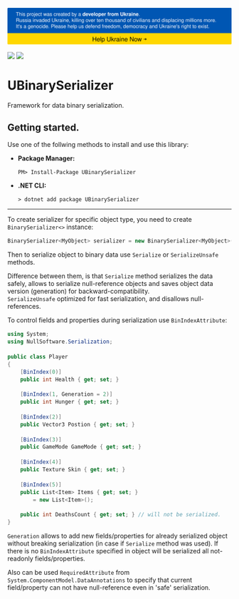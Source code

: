 [![Stand With Ukraine](https://raw.githubusercontent.com/vshymanskyy/StandWithUkraine/main/banner-direct-single.svg)](https://stand-with-ukraine.pp.ua)

[![](https://img.shields.io/nuget/vpre/UBinarySerializer)](https://www.nuget.org/packages/UBinarySerializer/)
[![](https://img.shields.io/nuget/dt/UBinarySerializer)](https://www.nuget.org/packages/UBinarySerializer/)

# UBinarySerializer
Framework for data binary serialization.

## Getting started.
Use one of the follwing methods to install and use this library:

- **Package Manager:**

    ```batch
    PM> Install-Package UBinarySerializer
    ```

- **.NET CLI:**

    ```batch
    > dotnet add package UBinarySerializer
    ```
----
To create serializer for specific object type, 
you need to create `BinarySerializer<>` instance:
```C#
BinarySerializer<MyObject> serializer = new BinarySerializer<MyObject>();
```

Then to serialize object to binary data use `Serialize` or `SerializeUnsafe` methods.  

Difference between them, is that `Serialize` method serializes the data safely, 
allows to serialize null-reference objects and saves object data version (generation) for backward-compatibility.  
`SerializeUnsafe` optimized for fast serialization, and disallows null-references.  

To control fields and properties during serialization use `BinIndexAttribute`:

```C#
using System;
using NullSoftware.Serialization;

public class Player
{
    [BinIndex(0)]
    public int Health { get; set; }

    [BinIndex(1, Generation = 2)]
    public int Hunger { get; set; }

    [BinIndex(2)]
    public Vector3 Postion { get; set; }

    [BinIndex(3)]
    public GameMode GameMode { get; set; }

    [BinIndex(4)]
    public Texture Skin { get; set; }

    [BinIndex(5)]
    public List<Item> Items { get; set; }
        = new List<Item>();
    
    public int DeathsCount { get; set; } // will not be serialized.
}
```
`Generation` allows to add new fields/properties for already serialized object without breaking serialization (in case if `Serialize` method was used).
If there is no `BinIndexAttribute` specified in object will be serialized all not-readonly fields/properties.  

Also can be used `RequiredAttribute` from `System.ComponentModel.DataAnnotations` to specify that current field/property can not have null-reference even in 'safe' serialization.
